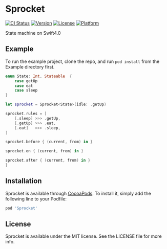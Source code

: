 # Sprocket

[![CI Status](http://img.shields.io/travis/Wzxhaha/Sprocket.svg?style=flat)](https://travis-ci.org/Wzxhaha/Sprocket)
[![Version](https://img.shields.io/cocoapods/v/Sprocket.svg?style=flat)](http://cocoapods.org/pods/Sprocket)
[![License](https://img.shields.io/cocoapods/l/Sprocket.svg?style=flat)](http://cocoapods.org/pods/Sprocket)
[![Platform](https://img.shields.io/cocoapods/p/Sprocket.svg?style=flat)](http://cocoapods.org/pods/Sprocket)

State machine on Swift4.0

## Example

To run the example project, clone the repo, and run `pod install` from the Example directory first.

```swift
enum State: Int, Stateable  {
    case getUp
    case eat
    case sleep
}

let sprocket = Sprocket<State>(idle: .getUp)

sprocket.rules = [
    [.sleep] >>> .getUp,
    [.getUp] >>> .eat,
    [.eat]   >>> .sleep,
]

sprocket.before { (current, from) in }

sprocket.on { (current, from) in }

sprocket.after { (current, from) in }
}
```

## Installation

Sprocket is available through [CocoaPods](http://cocoapods.org). To install
it, simply add the following line to your Podfile:

```ruby
pod 'Sprocket'
```

## License

Sprocket is available under the MIT license. See the LICENSE file for more info.

